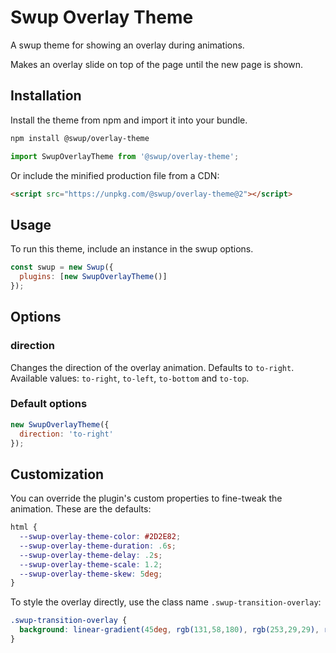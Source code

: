 # Swup Overlay Theme

A swup theme for showing an overlay during animations.

Makes an overlay slide on top of the page until the new page is shown.

## Installation

Install the theme from npm and import it into your bundle.

```bash
npm install @swup/overlay-theme
```

```js
import SwupOverlayTheme from '@swup/overlay-theme';
```

Or include the minified production file from a CDN:

```html
<script src="https://unpkg.com/@swup/overlay-theme@2"></script>
```

## Usage

To run this theme, include an instance in the swup options.

```javascript
const swup = new Swup({
  plugins: [new SwupOverlayTheme()]
});
```

## Options

### direction

Changes the direction of the overlay animation.
Defaults to `to-right`. Available values: `to-right`, `to-left`, `to-bottom` and `to-top`.

### Default options

```javascript
new SwupOverlayTheme({
  direction: 'to-right'
});
```

## Customization

You can override the plugin's custom properties to fine-tweak the animation.
These are the defaults:

```css
html {
  --swup-overlay-theme-color: #2D2E82;
  --swup-overlay-theme-duration: .6s;
  --swup-overlay-theme-delay: .2s;
  --swup-overlay-theme-scale: 1.2;
  --swup-overlay-theme-skew: 5deg;
}
```

To style the overlay directly, use the class name `.swup-transition-overlay`:

```css
.swup-transition-overlay {
  background: linear-gradient(45deg, rgb(131,58,180), rgb(253,29,29), rgb(252,176,69));
}
```
